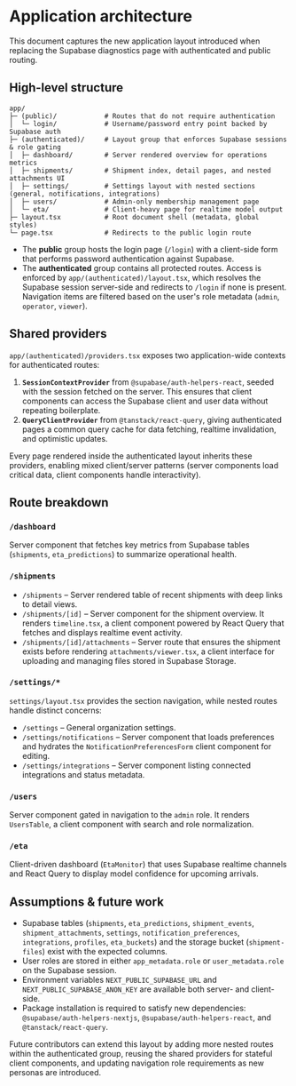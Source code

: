 # Application architecture

This document captures the new application layout introduced when replacing the Supabase diagnostics
page with authenticated and public routing.

## High-level structure

```
app/
├─ (public)/            # Routes that do not require authentication
│  └─ login/            # Username/password entry point backed by Supabase auth
├─ (authenticated)/     # Layout group that enforces Supabase sessions & role gating
│  ├─ dashboard/        # Server rendered overview for operations metrics
│  ├─ shipments/        # Shipment index, detail pages, and nested attachments UI
│  ├─ settings/         # Settings layout with nested sections (general, notifications, integrations)
│  ├─ users/            # Admin-only membership management page
│  └─ eta/              # Client-heavy page for realtime model output
├─ layout.tsx           # Root document shell (metadata, global styles)
└─ page.tsx             # Redirects to the public login route
```

* The **public** group hosts the login page (`/login`) with a client-side form that performs
  password authentication against Supabase.
* The **authenticated** group contains all protected routes. Access is enforced by
  `app/(authenticated)/layout.tsx`, which resolves the Supabase session server-side and redirects to
  `/login` if none is present. Navigation items are filtered based on the user's role metadata
  (`admin`, `operator`, `viewer`).

## Shared providers

`app/(authenticated)/providers.tsx` exposes two application-wide contexts for authenticated routes:

1. **`SessionContextProvider`** from `@supabase/auth-helpers-react`, seeded with the session fetched on
   the server. This ensures that client components can access the Supabase client and user data without
   repeating boilerplate.
2. **`QueryClientProvider`** from `@tanstack/react-query`, giving authenticated pages a common query
   cache for data fetching, realtime invalidation, and optimistic updates.

Every page rendered inside the authenticated layout inherits these providers, enabling mixed
client/server patterns (server components load critical data, client components handle interactivity).

## Route breakdown

### `/dashboard`
Server component that fetches key metrics from Supabase tables (`shipments`, `eta_predictions`) to
summarize operational health.

### `/shipments`
* `/shipments` – Server rendered table of recent shipments with deep links to detail views.
* `/shipments/[id]` – Server component for the shipment overview. It renders `timeline.tsx`, a client
  component powered by React Query that fetches and displays realtime event activity.
* `/shipments/[id]/attachments` – Server route that ensures the shipment exists before rendering
  `attachments/viewer.tsx`, a client interface for uploading and managing files stored in Supabase
  Storage.

### `/settings/*`
`settings/layout.tsx` provides the section navigation, while nested routes handle distinct concerns:

* `/settings` – General organization settings.
* `/settings/notifications` – Server component that loads preferences and hydrates the
  `NotificationPreferencesForm` client component for editing.
* `/settings/integrations` – Server component listing connected integrations and status metadata.

### `/users`
Server component gated in navigation to the `admin` role. It renders `UsersTable`, a client component
with search and role normalization.

### `/eta`
Client-driven dashboard (`EtaMonitor`) that uses Supabase realtime channels and React Query to display
model confidence for upcoming arrivals.

## Assumptions & future work

* Supabase tables (`shipments`, `eta_predictions`, `shipment_events`, `shipment_attachments`,
  `settings`, `notification_preferences`, `integrations`, `profiles`, `eta_buckets`) and the storage
  bucket (`shipment-files`) exist with the expected columns.
* User roles are stored in either `app_metadata.role` or `user_metadata.role` on the Supabase session.
* Environment variables `NEXT_PUBLIC_SUPABASE_URL` and `NEXT_PUBLIC_SUPABASE_ANON_KEY` are available
  both server- and client-side.
* Package installation is required to satisfy new dependencies:
  `@supabase/auth-helpers-nextjs`, `@supabase/auth-helpers-react`, and `@tanstack/react-query`.

Future contributors can extend this layout by adding more nested routes within the authenticated group,
reusing the shared providers for stateful client components, and updating navigation role requirements
as new personas are introduced.
